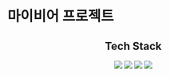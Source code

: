 # 마이비어 프로젝트


<div align="center">
<h2>Tech Stack</h2>

<img src="https://img.shields.io/badge/Typescript-3178C6?style=flat-square&logo=typescript&logoColor=white"/>
<img src="https://img.shields.io/badge/NodeJS-339933?style=flat-square&logo=javascript&logoColor=white"/>
<img src="https://img.shields.io/badge/Express-000000?style=flat-square&logo=mongodb&logoColor=white"/>
<img src="https://img.shields.io/badge/MongoDB-006600?style=flat-square&logo=mongodb&logoColor=white"/>
</div>